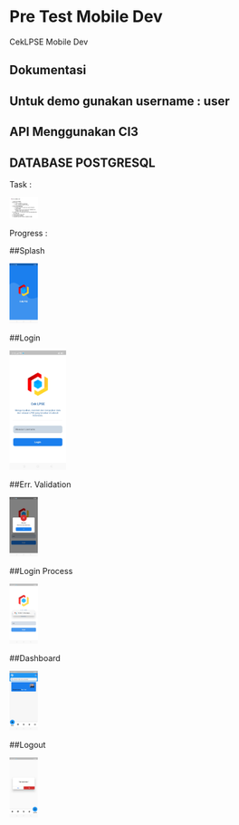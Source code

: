 # Pre Test Mobile Dev

CekLPSE Mobile Dev

## Dokumentasi
  ## Untuk demo gunakan username : user
  ## API Menggunakan CI3
  ## DATABASE POSTGRESQL

Task :

<img
  src="dokumentasi/task.jpg"
  alt="TASK"
  title="TASK"
  style="display: inline-block; margin: 0 auto; max-width: 50px">


Progress :

##Splash

<img
  src="dokumentasi/splash.jpg"
  alt="SplashScreen"
  title="SplashScreen"
  style="display: inline-block; margin: 0 auto; max-width: 50px">
  

##Login

<img
  src="dokumentasi/login.jpg"
  alt="login.jpg"
  title="login.jpg"
  style="display: inline-block; margin: 0 auto; max-width: 100px">
  

##Err. Validation

<img
  src="dokumentasi/error_validasi.jpg"
  alt="error_validasi"
  title="error_validasi"
  style="display: inline-block; margin: 0 auto; max-width: 50px">


##Login Process

<img
  src="dokumentasi/proseslogin.jpg"
  alt="error_validasi"
  title="error_validasi"
  style="display: inline-block; margin: 0 auto; max-width: 50px">

##Dashboard

<img
  src="dokumentasi/dashboard.jpg"
  alt="dashboard"
  title="dashboard"
  style="display: inline-block; margin: 0 auto; max-width: 50px">


##Logout

<img
  src="dokumentasi/logout.jpg"
  alt="logout"
  title="logout"
  style="display: inline-block; margin: 0 auto; max-width: 50px">

